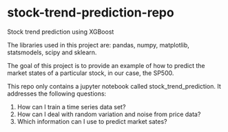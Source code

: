 # stock-trend-prediction-repo
Stock trend prediction using XGBoost

The libraries used in this project are: pandas, numpy, matplotlib, statsmodels, scipy and sklearn.

The goal of this project is to provide an example of how to predict the market states of a particular stock, in our case, the SP500.

This repo only contains a jupyter notebook called stock_trend_prediction. It addresses the following questions:

1) How can I train a time series data set?
2) How can I deal with random variation and noise from price data?
3) Which information can I use to predict market sates?

